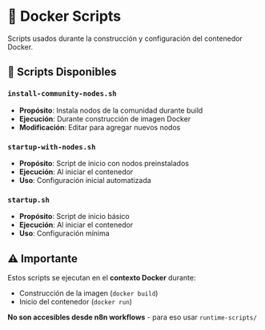 # 🐳 Docker Scripts

Scripts usados durante la construcción y configuración del contenedor Docker.

## 📝 Scripts Disponibles

### `install-community-nodes.sh`
- **Propósito**: Instala nodos de la comunidad durante build
- **Ejecución**: Durante construcción de imagen Docker
- **Modificación**: Editar para agregar nuevos nodos

### `startup-with-nodes.sh`
- **Propósito**: Script de inicio con nodos preinstalados
- **Ejecución**: Al iniciar el contenedor
- **Uso**: Configuración inicial automatizada

### `startup.sh`
- **Propósito**: Script de inicio básico
- **Ejecución**: Al iniciar el contenedor
- **Uso**: Configuración mínima

## ⚠️ Importante

Estos scripts se ejecutan en el **contexto Docker** durante:
- Construcción de la imagen (`docker build`)
- Inicio del contenedor (`docker run`)

**No son accesibles desde n8n workflows** - para eso usar `runtime-scripts/`